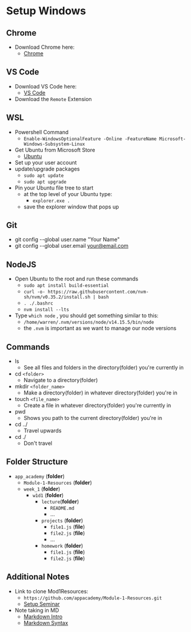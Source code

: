 # Setup Windows

## Chrome

* Download Chrome here:
  * [Chrome](https://www.google.com/chrome/)

## VS Code

* Download VS Code here:
  * [VS Code](https://code.visualstudio.com/)
* Download the ``Remote`` Extension

## WSL

* Powershell Command
  * ``Enable-WindowsOptionalFeature -Online -FeatureName Microsoft-Windows-Subsystem-Linux``
* Get Ubuntu from Microsoft Store
  * [Ubuntu](https://www.microsoft.com/en-us/p/ubuntu-1804-lts/9n9tngvndl3q?activetab=pivot:overviewtab)
* Set up your user account
* update/upgrade packages
  * ``sudo apt update``
  * ``sudo apt upgrade``
* Pin your Ubuntu file tree to start
  * at the top level of your Ubuntu type:
    * `explorer.exe .`
  * save the explorer window that pops up

## Git

* git config --global user.name "Your Name"
* git config --global user.email your@email.com

## NodeJS

* Open Ubuntu to the root and run these commands
  * ``sudo apt install build-essential``
  * ``curl -o- https://raw.githubusercontent.com/nvm-sh/nvm/v0.35.2/install.sh | bash``
  * ``. ./.bashrc``
  * ``nvm install --lts``
* Type ``which node`` , you should get something similar to this:
  * ``/home/warren/.nvm/versions/node/v14.15.5/bin/node``
  * the ``.nvm`` is important as we want to manage our node versions

## Commands

* ls
  * See all files and folders in the directory(folder) you're currently in
* cd `<folder>`
  * Navigate to a directory(folder)
* mkdir `<folder_name>`
  * Make a directory(folder) in whatever directory(folder) you're in
* touch `<file_name>`
  * Create a file in whatever directory(folder) you're currently in
* pwd
  * Shows you path to the current directory(folder) you're in
* cd ../
  * Travel upwards
* cd ./
  * Don't travel

## Folder Structure

* `app_academy` (**folder**)
  * `Module-1-Resources` (**folder**)
  * `week_1` (**folder**)
    * `w1d1` (**folder**)
      * `lecture`(**folder**)
        * `README.md`
        * ...
      * `projects` (**folder**)
        * `file1.js` (**file**)
        * `file2.js` (**file**)
        * ...
      * `homework` (**folder**)
        * `file1.js` (**file**)
        * `file2.js` (**file**)

## Additional Notes

* Link to clone Mod1Resources:
  * ``https://github.com/appacademy/Module-1-Resources.git``
  * [Setup Seminar](https://github.com/appacademy/Module-1-Resources/blob/main/week1/additional_resources/setup_seminar.md)
* Note taking in MD
  * [Markdown Intro](https://commonmark.org/help/tutorial/index.html)
  * [Markdown Syntax](https://www.markdownguide.org/basic-syntax/)
